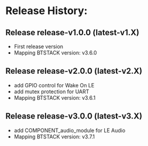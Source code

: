 # Release History:

## Release release-v1.0.0 (latest-v1.X)

* First release version
* Mapping BTSTACK version: v3.6.0

## Release release-v2.0.0 (latest-v2.X)

* add GPIO control for Wake On LE
* add mutex protection for UART
* Mapping BTSTACK version: v3.6.1

## Release release-v3.0.0 (latest-v3.X)

* add COMPONENT_audio_module for LE Audio
* Mapping BTSTACK version: v3.7.1